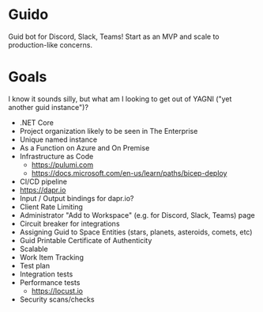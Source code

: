 # Guido
Guid bot for Discord, Slack, Teams!  Start as an MVP and scale to production-like concerns.

# Goals
I know it sounds silly, but what am I looking to get out of YAGNI ("yet another guid instance")?  

- .NET Core
- Project organization likely to be seen in The Enterprise
- Unique named instance
- As a Function on Azure and On Premise
- Infrastructure as Code
    - https://pulumi.com
    - https://docs.microsoft.com/en-us/learn/paths/bicep-deploy
- CI/CD pipeline
- https://dapr.io
- Input / Output bindings for dapr.io?
- Client Rate Limiting
- Administrator "Add to Workspace" (e.g. for Discord, Slack, Teams) page
- Circuit breaker for integrations
- Assigning Guid to Space Entities (stars, planets, asteroids, comets, etc)
- Guid Printable Certificate of Authenticity
- Scalable 
- Work Item Tracking 
- Test plan
- Integration tests
- Performance tests
    - https://locust.io
- Security scans/checks


